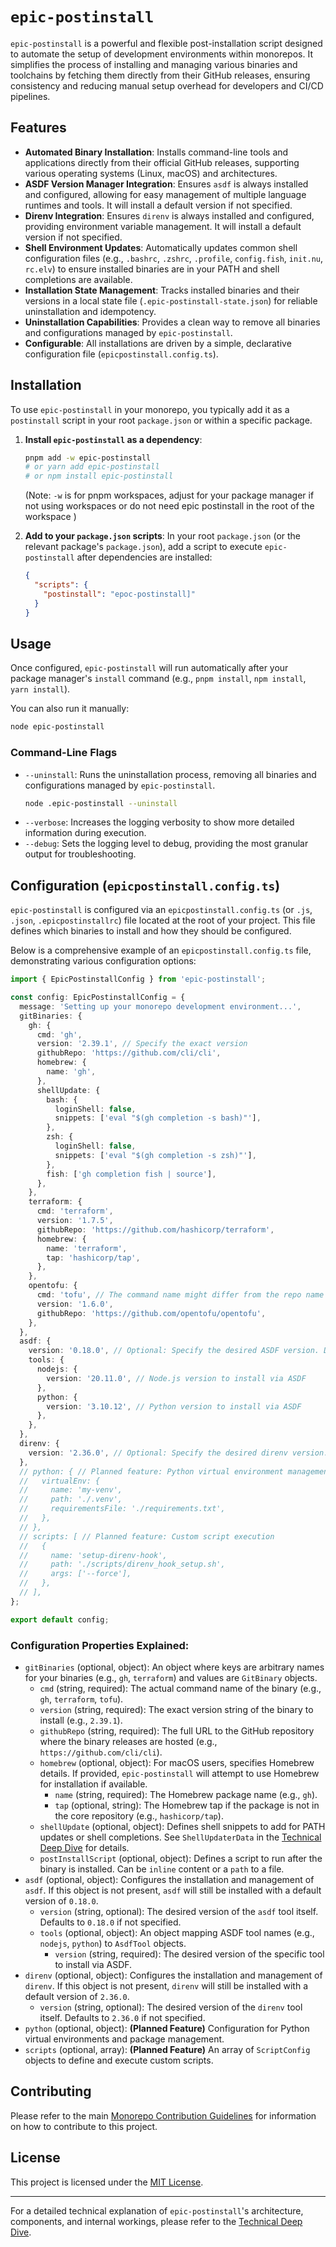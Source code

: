 # `epic-postinstall`

`epic-postinstall` is a powerful and flexible post-installation script designed to automate the setup of development environments within monorepos. It simplifies the process of installing and managing various binaries and toolchains by fetching them directly from their GitHub releases, ensuring consistency and reducing manual setup overhead for developers and CI/CD pipelines.

## Features

*   **Automated Binary Installation**: Installs command-line tools and applications directly from their official GitHub releases, supporting various operating systems (Linux, macOS) and architectures.
*   **ASDF Version Manager Integration**: Ensures `asdf` is always installed and configured, allowing for easy management of multiple language runtimes and tools. It will install a default version if not specified.
*   **Direnv Integration**: Ensures `direnv` is always installed and configured, providing environment variable management. It will install a default version if not specified.
*   **Shell Environment Updates**: Automatically updates common shell configuration files (e.g., `.bashrc`, `.zshrc`, `.profile`, `config.fish`, `init.nu`, `rc.elv`) to ensure installed binaries are in your PATH and shell completions are available.
*   **Installation State Management**: Tracks installed binaries and their versions in a local state file (`.epic-postinstall-state.json`) for reliable uninstallation and idempotency.
*   **Uninstallation Capabilities**: Provides a clean way to remove all binaries and configurations managed by `epic-postinstall`.
*   **Configurable**: All installations are driven by a simple, declarative configuration file (`epicpostinstall.config.ts`).

## Installation

To use `epic-postinstall` in your monorepo, you typically add it as a `postinstall` script in your root `package.json` or within a specific package.

1.  **Install `epic-postinstall` as a dependency**:
    ```bash
    pnpm add -w epic-postinstall
    # or yarn add epic-postinstall
    # or npm install epic-postinstall
    ```
    (Note: `-w` is for pnpm workspaces, adjust for your package manager if not using workspaces or do not need epic postinstall in the root of the workspace )

2.  **Add to your `package.json` scripts**:
    In your root `package.json` (or the relevant package's `package.json`), add a script to execute `epic-postinstall` after dependencies are installed:

    ```json
    {
      "scripts": {
        "postinstall": "epoc-postinstall]"
      }
    }
    ```
    

## Usage

Once configured, `epic-postinstall` will run automatically after your package manager's `install` command (e.g., `pnpm install`, `npm install`, `yarn install`).

You can also run it manually:

```bash
node epic-postinstall
```

### Command-Line Flags

*   `--uninstall`: Runs the uninstallation process, removing all binaries and configurations managed by `epic-postinstall`.
    ```bash
    node .epic-postinstall --uninstall
    ```
*   `--verbose`: Increases the logging verbosity to show more detailed information during execution.
*   `--debug`: Sets the logging level to debug, providing the most granular output for troubleshooting.

## Configuration (`epicpostinstall.config.ts`)

`epic-postinstall` is configured via an `epicpostinstall.config.ts` (or `.js`, `.json`, `.epicpostinstallrc`) file located at the root of your project. This file defines which binaries to install and how they should be configured.

Below is a comprehensive example of an `epicpostinstall.config.ts` file, demonstrating various configuration options:

```typescript
import { EpicPostinstallConfig } from 'epic-postinstall';

const config: EpicPostinstallConfig = {
  message: 'Setting up your monorepo development environment...',
  gitBinaries: {
    gh: {
      cmd: 'gh',
      version: '2.39.1', // Specify the exact version
      githubRepo: 'https://github.com/cli/cli',
      homebrew: {
        name: 'gh',
      },
      shellUpdate: {
        bash: {
          loginShell: false,
          snippets: ['eval "$(gh completion -s bash)"'],
        },
        zsh: {
          loginShell: false,
          snippets: ['eval "$(gh completion -s zsh)"'],
        },
        fish: ['gh completion fish | source'],
      },
    },
    terraform: {
      cmd: 'terraform',
      version: '1.7.5',
      githubRepo: 'https://github.com/hashicorp/terraform',
      homebrew: {
        name: 'terraform',
        tap: 'hashicorp/tap',
      },
    },
    opentofu: {
      cmd: 'tofu', // The command name might differ from the repo name
      version: '1.6.0',
      githubRepo: 'https://github.com/opentofu/opentofu',
    },
  },
  asdf: {
    version: '0.18.0', // Optional: Specify the desired ASDF version. Defaults to '0.18.0' if not provided.
    tools: {
      nodejs: {
        version: '20.11.0', // Node.js version to install via ASDF
      },
      python: {
        version: '3.10.12', // Python version to install via ASDF
      },
    },
  },
  direnv: {
    version: '2.36.0', // Optional: Specify the desired direnv version. Defaults to '2.36.0' if not provided.
  },
  // python: { // Planned feature: Python virtual environment management
  //   virtualEnv: {
  //     name: 'my-venv',
  //     path: './.venv',
  //     requirementsFile: './requirements.txt',
  //   },
  // },
  // scripts: [ // Planned feature: Custom script execution
  //   {
  //     name: 'setup-direnv-hook',
  //     path: './scripts/direnv_hook_setup.sh',
  //     args: ['--force'],
  //   },
  // ],
};

export default config;
```

### Configuration Properties Explained:


*   `gitBinaries` (optional, object): An object where keys are arbitrary names for your binaries (e.g., `gh`, `terraform`) and values are `GitBinary` objects.
    *   `cmd` (string, required): The actual command name of the binary (e.g., `gh`, `terraform`, `tofu`).
    *   `version` (string, required): The exact version string of the binary to install (e.g., `2.39.1`).
    *   `githubRepo` (string, required): The full URL to the GitHub repository where the binary releases are hosted (e.g., `https://github.com/cli/cli`).
    *   `homebrew` (optional, object): For macOS users, specifies Homebrew details. If provided, `epic-postinstall` will attempt to use Homebrew for installation if available.
        *   `name` (string, required): The Homebrew package name (e.g., `gh`).
        *   `tap` (optional, string): The Homebrew tap if the package is not in the core repository (e.g., `hashicorp/tap`).
    *   `shellUpdate` (optional, object): Defines shell snippets to add for PATH updates or shell completions. See `ShellUpdaterData` in the [Technical Deep Dive](docs/technical.md) for details.
    *   `postInstallScript` (optional, object): Defines a script to run after the binary is installed. Can be `inline` content or a `path` to a file.
*   `asdf` (optional, object): Configures the installation and management of `asdf`. If this object is not present, `asdf` will still be installed with a default version of `0.18.0`.
    *   `version` (string, optional): The desired version of the `asdf` tool itself. Defaults to `0.18.0` if not specified.
    *   `tools` (optional, object): An object mapping ASDF tool names (e.g., `nodejs`, `python`) to `AsdfTool` objects.
        *   `version` (string, required): The desired version of the specific tool to install via ASDF.
*   `direnv` (optional, object): Configures the installation and management of `direnv`. If this object is not present, `direnv` will still be installed with a default version of `2.36.0`.
    *   `version` (string, optional): The desired version of the `direnv` tool itself. Defaults to `2.36.0` if not specified.
*   `python` (optional, object): **(Planned Feature)** Configuration for Python virtual environments and package management.
*   `scripts` (optional, array): **(Planned Feature)** An array of `ScriptConfig` objects to define and execute custom scripts.

## Contributing

Please refer to the main [Monorepo Contribution Guidelines](../../CONTRIBUTING.md) for information on how to contribute to this project.

## License

This project is licensed under the [MIT License](../../LICENSE).

---
For a detailed technical explanation of `epic-postinstall`'s architecture, components, and internal workings, please refer to the [Technical Deep Dive](docs/technical.md).